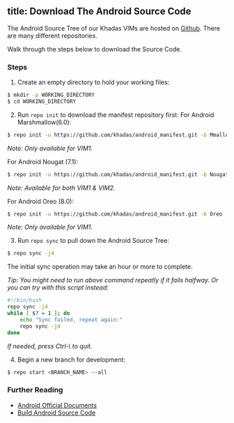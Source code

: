 title: Download The Android Source Code
---

The Android Source Tree of our Khadas VIMs are hosted on [Github](https://www.github.com/khadas). There are many different repositories.

Walk through the steps below to download the Source Code. 

### Steps
1) Create an empty directory to hold your working files:
```sh
$ mkdir -p WORKING_DIRECTORY
$ cd WORKING_DIRECTORY
```

2) Run `repo init` to download the manifest repository first:
For Android Marshmallow(6.0):
```sh
$ repo init -u https://github.com/khadas/android_manifest.git -b Mmallow
```
*Note: Only available for VIM1.*

For Android Nougat (7.1):
```sh
$ repo init -u https://github.com/khadas/android_manifest.git -b Nougat
```
*Note: Available for both VIM1 & VIM2.*

For Android Oreo (8.0):
```sh
$ repo init -u https://github.com/khadas/android_manifest.git -b Oreo
```
*Note: Only available for VIM1.*

3) Run `repo sync` to pull down the Android Source Tree:
```sh
$ repo sync -j4
```
The initial sync operation may take an hour or more to complete.

*Tip: You might need to run above command repeatly if it fails halfway. Or you can try with this script instead:*
```sh
#!/bin/bash
repo sync -j4
while [ $? = 1 ]; do
	echo "Sync failed, repeat again:"
	repo sync -j4
done
```
*If needed, press Ctrl-\ to quit.*

4) Begin a new branch for development:
```sh
$ repo start <BRANCH_NAME> --all
```

### Further Reading
* [Android Official Documents](https://source.android.com/source/downloading.html)
* [Build Android Source Code](/vim1/BuildAndroid.html)
